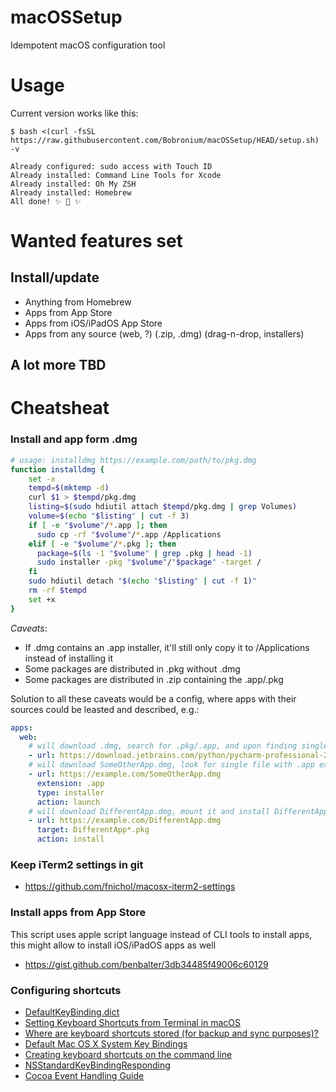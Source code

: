 # mac**OSS**etup
Idempotent macOS configuration tool

# Usage
Current version works like this:
```shell
$ bash <(curl -fsSL https://raw.githubusercontent.com/Bobronium/macOSSetup/HEAD/setup.sh) -v

Already configured: sudo access with Touch ID
Already installed: Command Line Tools for Xcode
Already installed: Oh My ZSH
Already installed: Homebrew
All done! ✨ 🍰 ✨
```

# Wanted features set
## Install/update
- Anything from Homebrew
- Apps from App Store
- Apps from iOS/iPadOS App Store
- Apps from any source (web, ?) (.zip, .dmg) (drag-n-drop, installers)

## A lot more TBD

# Cheatsheat
### Install and app form .dmg
```bash
# usage: installdmg https://example.com/path/to/pkg.dmg
function installdmg {
    set -x
    tempd=$(mktemp -d)
    curl $1 > $tempd/pkg.dmg
    listing=$(sudo hdiutil attach $tempd/pkg.dmg | grep Volumes)
    volume=$(echo "$listing" | cut -f 3)
    if [ -e "$volume"/*.app ]; then
      sudo cp -rf "$volume"/*.app /Applications
    elif [ -e "$volume"/*.pkg ]; then
      package=$(ls -1 "$volume" | grep .pkg | head -1)
      sudo installer -pkg "$volume"/"$package" -target /
    fi
    sudo hdiutil detach "$(echo "$listing" | cut -f 1)"
    rm -rf $tempd
    set +x
}
```
*Caveats*:
- If .dmg contains an .app installer, it'll still only copy it to /Applications instead of installing it
- Some packages are distributed in .pkg without .dmg
- Some packages are distributed in .zip containing the .app/.pkg

Solution to all these caveats would be a config, where apps with their sources could be leasted and described, e.g.:
```yaml
apps:
  web:
    # will download .dmg, search for .pkg/.app, and upon finding single .app, will copy it to /Applications
    - url: https://download.jetbrains.com/python/pycharm-professional-2021.3.1-aarch64.dmg
    # will download SomeOtherApp.dmg, look for single file with .app extension, and will launch it
    - url: https://example.com/SomeOtherApp.dmg
      extension: .app
      type: installer
      action: launch
    # will download DifferentApp.dmg, mount it and install DifferentApp*.pkg, if matched
    - url: https://example.com/DifferentApp.dmg
      target: DifferentApp*.pkg
      action: install 
```
### Keep iTerm2 settings in git
- https://github.com/fnichol/macosx-iterm2-settings

### Install apps from App Store
This script uses apple script language instead of CLI tools to install apps, this might allow to install iOS/iPadOS apps as well
- https://gist.github.com/benbalter/3db34485f49006c60129

### Configuring shortcuts
- [DefaultKeyBinding.dict](http://web.archive.org/web/20160314030051/http://osxnotes.net/keybindings.html)
- [Setting Keyboard Shortcuts from Terminal in macOS](https://www.ryanmo.co/2017/01/05/setting-keyboard-shortcuts-from-terminal-in-macos/)
- [Where are keyboard shortcuts stored (for backup and sync purposes)?](https://apple.stackexchange.com/questions/87619/where-are-keyboard-shortcuts-stored-for-backup-and-sync-purposes)
- [Default Mac OS X System Key Bindings](https://www.hcs.harvard.edu/~jrus/site/system-bindings.html)
- [Creating keyboard shortcuts on the command line](http://hints.macworld.com/article.php?story=20131123074223584)
- [NSStandardKeyBindingResponding](https://developer.apple.com/documentation/appkit/nsstandardkeybindingresponding)
- [Cocoa Event Handling Guide](https://developer.apple.com/library/archive/documentation/Cocoa/Conceptual/EventOverview/TextDefaultsBindings/TextDefaultsBindings.html)
